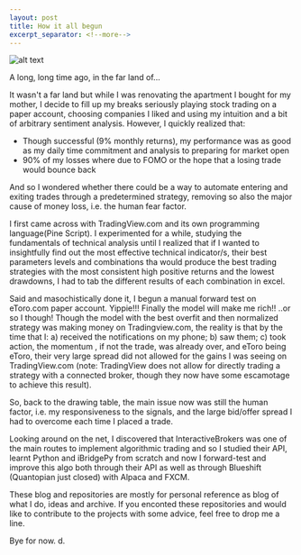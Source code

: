 ```yaml
---
layout: post
title: How it all begun
excerpt_separator: <!--more-->
---
```

![alt text](https://github.com/davidpasini/davidpasini.github.io/images/confused_ai.jpg "Confused AI")

A long, long time ago, in the far land of... 

It wasn't a far land but while I was renovating the apartment I bought for my mother, I decide to fill up my breaks seriously playing stock trading on a paper account, choosing companies I liked and using my intuition and a bit of arbitrary sentiment analysis. However, I quickly realized that:
<ul>
  <li>Though successful (9% monthly returns), my performance was as good as my daily time commitment and analysis to preparing for market open</li>
  <li>90% of my losses where due to FOMO or the hope that a losing trade would bounce back</li>
</ul>

And so I wondered whether there could be a way to automate entering and exiting trades through a predetermined strategy, removing so also the major cause of money loss, i.e. the human fear factor.
<!--more-->
I first came across with TradingView.com and its own programming language(Pine Script). I experimented for a while, studying the fundamentals of technical analysis until I realized that if I wanted to insightfully find out the most effective technical indicator/s, their best parameters levels and combinations tha would produce the best trading strategies with the most consistent high positive returns and the lowest drawdowns, I had to tab the different results of each combination in excel. 

Said and masochistically done it, I begun a manual forward test on eToro.com paper account. Yippie!!! Finally the model will make me rich!! ..or so I though! Though the model with the best overfit and then normalized strategy was making money on Tradingview.com, the reality is that by the time that I: a) received the notifications on my phone; b) saw them; c) took action, the momentum , if not the trade, was already over, and eToro being eToro, their very large spread did not allowed for the gains I was seeing on TradingView.com (note: TradingView does not allow for directly trading a strategy with a connected broker, though they now have some escamotage to achieve this result).

So, back to the drawing table, the main issue now was still the human factor, i.e. my responsiveness to the signals, and the large bid/offer spread I had to overcome each time I placed a trade.

Looking around on the net, I discovered that InteractiveBrokers was one of the main routes to implement algorithmic trading and so I studied their API, learnt Python and iBridgePy from scratch and now I forward-test and improve this algo both through their API as well as through Blueshift (Quantopian just closed) with Alpaca and FXCM.

These blog and repositories are mostly for personal reference as blog of what I do, ideas and archive. If you enconted these repositories and would like to contribute to the projects with some advice, feel free to drop me a line.

Bye for now.
d.
